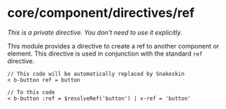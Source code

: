 # core/component/directives/ref

_This is a private directive. You don't need to use it explicitly._

This module provides a directive to create a ref to another component or element.
This directive is used in conjunction with the standard `ref` directive.

```
// This code will be automatically replaced by Snakeskin
< b-button ref = button

// To this code
< b-button :ref = $resolveRef('button') | v-ref = 'button'
```
